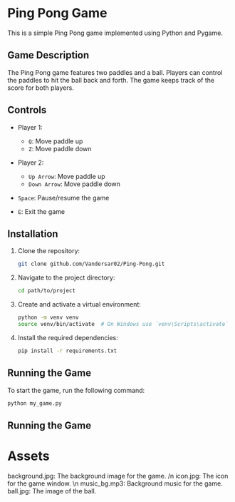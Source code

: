 # Ping Pong Game

This is a simple Ping Pong game implemented using Python and Pygame.

## Game Description

The Ping Pong game features two paddles and a ball. Players can control the paddles to hit the ball back and forth. The game keeps track of the score for both players.

## Controls

- Player 1:
  - `Q`: Move paddle up
  - `Z`: Move paddle down

- Player 2:
  - `Up Arrow`: Move paddle up
  - `Down Arrow`: Move paddle down

- `Space`: Pause/resume the game
- `E`: Exit the game

## Installation

1. Clone the repository:
    ```sh
    git clone github.com/Vandersar02/Ping-Pong.git
    ```

2. Navigate to the project directory:
    ```sh
    cd path/to/project
    ```

3. Create and activate a virtual environment:
    ```sh
    python -m venv venv
    source venv/bin/activate  # On Windows use `venv\Scripts\activate`
    ```

4. Install the required dependencies:
    ```sh
    pip install -r requirements.txt
    ```

## Running the Game

To start the game, run the following command:
```sh
python my_game.py
```
## Running the Game

# Assets
background.jpg: The background image for the game. /n
icon.jpg: The icon for the game window. \n
music_bg.mp3: Background music for the game.
ball.jpg: The image of the ball.
